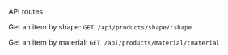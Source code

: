 API routes

Get an item by shape:
`GET /api/products/shape/:shape`

Get an item by material:
`GET /api/products/material/:material`